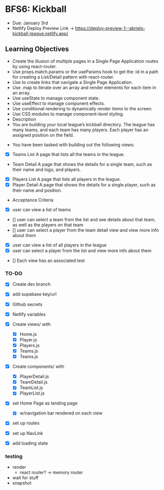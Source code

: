 # BFS6: Kickball

- Due: January 3rd
- Netlify Deploy Preview Link -> https://deploy-preview-1--abriels-kickball-league.netlify.app/

## Learning Objectives

- Create the illusion of multiple pages in a Single Page Application routes by using react-router.
- Use props.match.params or the useParams hook to get the :id in a path for creating a List/Detail pattern with react-router.
- Use <Link> to create links that navigate a Single Page Application.
- Use .map to iterate over an array and render elements for each item in an array.
- Use useState to manage component state.
- Use useEffect to manage component effects.
- Use conditional rendering to dynamically render items to the screen.
- Use CSS modules to manage component-level styling.
- Description
- You are building your local league’s kickball directory. The league has many teams, and each team has many players. Each player has an assigned position on the field.

* You have been tasked with building out the following views:

- [X] Teams List
  A page that lists all the teams in the league.
- Team Detail
  A page that shows the details for a single team, such as their name and logo, and players.
- [x] Players List
  A page that lists all players in the league.
- [x] Player Detail
  A page that shows the details for a single player, such as their name and position.

* Acceptance Criteria

- [x] user can view a list of teams
- [] user can select a team from the list and see details about that team, as well as the players on that team
- [] user can select a player from the team detail view and view more info about them
- [x] user can view a list of all players in the league
- [x] user can select a player from the list and view more info about them
- [] Each view has an associated test

### TO-DO

- [x] Create dev branch
- [x] add supabase key/url 
- [x] Github secrets
- [x] Netlify variables
- [x] Create views/ with
  - [x] Home.js
  - [x] Player.js
  - [x] Players.js
  - [x] Teams.js
  - [x] Teams.js
- [x] Create components/ with
  - [x] PlayerDetail.js
  - [x] TeamDetail.js
  - [x] TeamList.js
  - [x] PlayerList.js

- [x] set Home Page as landing page
  - [x] w/navigation bar rendered on each view
- [x] set up routes
- [x] set up NavLink


- [x] add loading state

### testing
- render
  - react router? -> memory router
- wait for stuff
- snapshot 